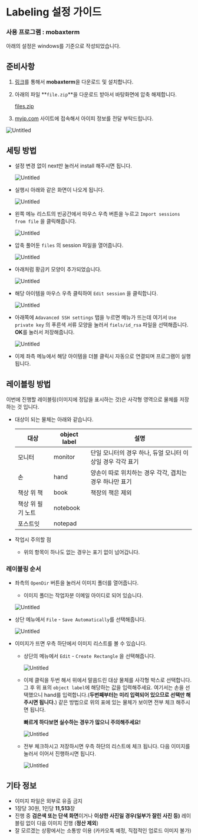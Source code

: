 # Labeling 설정 가이드

### 사용 프로그램 : mobaxterm

아래의 설정은 windows를 기준으로 작성되었습니다.

## 준비사항

1. [링크](https://download.mobatek.net/2202022022680737/MobaXterm_Installer_v22.0.zip)를 통해서 **mobaxterm**을 다운로드 및 설치합니다.
2. 아래의 파일 **`file.zip`**을 다운로드 받아서 바탕화면에 압축 해제합니다.
    
    [files.zip](Labeling%20%E1%84%89%20e0beb/files.zip)
    
3. [myip.com](http://myip.com) 사이트에 접속해서 아이피 정보를 전달 부탁드립니다.

![Untitled](https://github.com/Mr-TalhaIlyas/Python-EXE-applications/blob/main/labelling/Labeling/Untitled.png)

## 세팅 방법

- 설정 변경 없이 next만 눌러서 install 해주시면 됩니다.
    
    ![Untitled](https://github.com/Mr-TalhaIlyas/Python-EXE-applications/blob/main/labelling/Labeling/Untitled%201.png)
    

- 실행시 아래와 같은 화면이 나오게 됩니다.
    
    ![Untitled](https://github.com/Mr-TalhaIlyas/Python-EXE-applications/blob/main/labelling/Labeling/Untitled%202.png)
    

- 왼쪽 메뉴 리스트의 빈공간에서 마우스 우측 버튼을 누르고 `Import sessions from file` 을 클릭해줍니다.
    
    ![Untitled](https://github.com/Mr-TalhaIlyas/Python-EXE-applications/blob/main/labelling/Labeling/Untitled%203.png)
    
- 압축 풀어둔 `files` 의 session 파일을 열어줍니다.
    
    ![Untitled](https://github.com/Mr-TalhaIlyas/Python-EXE-applications/blob/main/labelling/Labeling/Untitled%204.png)
    

- 아래처럼 황금키 모양이 추가되었습니다.
    
    ![Untitled](https://github.com/Mr-TalhaIlyas/Python-EXE-applications/blob/main/labelling/Labeling/Untitled%205.png)
    

- 해당 아이템을 마우스 우측 클릭하여 `Edit session` 을 클릭합니다.
    
    ![Untitled](https://github.com/Mr-TalhaIlyas/Python-EXE-applications/blob/main/labelling/Labeling/Untitled%206.png)
    

- 아래쪽에 `Adavanced SSH settings` 탭을 누르면 메뉴가 뜨는데 여기서 `Use private key` 의 푸른색 서류 모양을 눌러서 `fiels/id_rsa` 파일을 선택해줍니다. **OK**를 눌러서 저장해줍니다.
    
    ![Untitled](https://github.com/Mr-TalhaIlyas/Python-EXE-applications/blob/main/labelling/Labeling/Untitled%207.png)
    

- 이제 좌측 메뉴에서 해당 아이템을 더블 클릭시 자동으로 연결되며 프로그램이 실행됩니다.

## 레이블링 방법

이번에 진행할 레이블링(이미지에 정답을 표시하는 것)은 사각형 영역으로 물체를 저장하는 것 입니다.

- 대상이 되는 물체는 아래와 같습니다.
    
    
    | 대상 | object label | 설명 |
    | --- | --- | --- |
    | 모니터 | monitor | 단일 모니터의 경우 하나, 듀얼 모니터 이상일 경우 각각 표기 |
    | 손 | hand | 양손이 따로 위치하는 경우 각각, 겹치는 경우 하나만 표기 |
    | 책상 위  책 | book | 책장의 책은 제외 |
    | 책상 위 필기 노트 | notebook |  |
    | 포스트잇 | notepad |  |
- 작업시 주의할 점
    - 위의 항목이 하나도 없는 경우는 표기 없이 넘어갑니다.

### 레이블링 순서

- 좌측의  `OpenDir` 버튼을 눌러서 이미지 폴더를 열어줍니다.
    - 이미지 폴더는 작업자분 이메일 아이디로 되어 있습니다.
    
    ![Untitled](https://github.com/Mr-TalhaIlyas/Python-EXE-applications/blob/main/labelling/Labeling/Untitled%208.png)
    
- 상단 메뉴에서 `File` - `Save Automatically`를 선택해줍니다.
    
    ![Untitled](https://github.com/Mr-TalhaIlyas/Python-EXE-applications/blob/main/labelling/Labeling/Untitled%209.png)
    

- 이미지가 뜨면 우측 하단에서 이미지 리스트를 볼 수 있습니다.
    - 상단의 메뉴에서 `Edit` - `Create Rectangle` 을 선택해줍니다.
        
        ![Untitled](https://github.com/Mr-TalhaIlyas/Python-EXE-applications/blob/main/labelling/Labeling/Untitled%2010.png)
        
    - 이제 클릭을 두번 해서 위에서 말씀드린 대상 물체를 사각형 박스로 선택합니다. 그 후 위 표의 `object label`에 해당하는 값을 입력해주세요. 여기서는 손을 선택했으니 hand를 입력합니다.(**두번째부터는 미리 입력되어 있으므로 선택만 해주시면 됩니다.**) 같은 방법으로 위의 표에 있는 물체가 보이면 전부 체크 해주시면 됩니다.
        
        **빠르게 하다보면 실수하는 경우가 많으니 주의해주세요!**
        
        ![Untitled](https://github.com/Mr-TalhaIlyas/Python-EXE-applications/blob/main/labelling/Labeling/Untitled%2011.png)
        
    - 전부 체크하시고 저장하시면 우측 하단의 리스트에 체크 됩니다. 다음 이미지를 눌러서 이어서 진행하시면 됩니다.
        
        ![Untitled](https://github.com/Mr-TalhaIlyas/Python-EXE-applications/blob/main/labelling/Labeling/Untitled%2012.png)
        

## 기타 정보

- 이미지 파일은 외부로 유출 금지
- 1장당 30원, 1인당 **11,513**장
- 진행 중 **검은색 또는 단색 화면**이거나 **이상한 사진일 경우(일부가 잘린 사진 등)** 레이블링 없이 다음 이미지 진행 (**정산 제외**)
- 잘 모르겠는 상황에서는 소통방 이용 (카카오톡 예정, 직접적인 업로드 이미지 불가)
